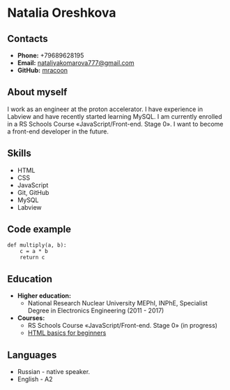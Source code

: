 # Natalia Oreshkova


## Contacts

* **Phone:** +79689628195
* **Email:** nataliyakomarova777@gmail.com
* **GitHub:** [mracoon](https://github.com/mracoon)

## About myself
I work as an engineer at the proton accelerator. I have experience in Labview and have recently started learning MySQL. I am currently enrolled in a RS Schools Course «JavaScript/Front-end. Stage 0». I want to become a front-end developer in the future.

## Skills
* HTML 
* CSS
* JavaScript
* Git, GitHub
* MySQL
* Labview

## Code example

```
def multiply(a, b):
    c = a * b
    return c
```

## Education
* **Higher education:** 
    * National Research Nuclear University MEPhI, INPhE, Specialist Degree in Electronics Engineering (2011 - 2017)
* **Courses:**
   * RS Schools Course «JavaScript/Front-end. Stage 0» (in progress)
   * [HTML basics for beginners](https://code-basics.com/languages/html)
## Languages
* Russian - native speaker.
* English - A2 



